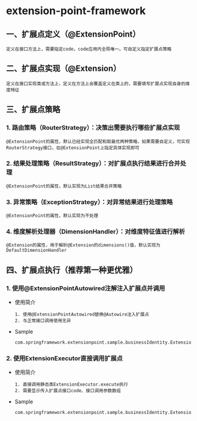 # extension-point-framework

## 一、扩展点定义（@ExtensionPoint）

    定义在接口方法上，需要指定code，code应用内全局唯一。可自定义指定扩展点策略

## 二、扩展点实现（@Extension）

    定义在接口实现类或方法上，定义在方法上会覆盖定义在类上的，需要填写扩展点实现自身的维度特征

## 三、扩展点策略

### 1. 路由策略（RouterStrategy）：决策出需要执行哪些扩展点实现

    @ExtensionPoint的属性，默认已经实现全匹配和取最优两种策略，如果需要自定义，可实现RouterStrategy接口，在@ExtensionPoint上指定具体实现即可

### 2. 结果处理策略（ResultStrategy）：对扩展点执行结果进行合并处理

    @ExtensionPoint的属性，默认实现为List结果合并策略

### 3. 异常策略（ExceptionStrategy）：对异常结果进行处理策略

    @ExtensionPoint的属性，默认实现为不处理

### 4. 维度解析处理器（DimensionHandler）：对维度特征值进行解析

    @Extension的属性，用于解析@Extension的dimensions()值，默认实现为DefaultDimensionHandler

## 四、扩展点执行（推荐第一种更优雅）

### 1. 使用@ExtensionPointAutowired注解注入扩展点并调用

- 使用简介

      1. 使用@ExtensionPointAutowired替换@Autowire注入扩展点
      2. 与正常接口调用使用无异

- Sample

      com.springframework.extensionpoint.sample.businessIdentity.ExtensionPointAutowiredTest

### 2. 使用ExtensionExecutor直接调用扩展点

- 使用简介

      1. 直接调用静态类ExtensionExecutor.execute执行
      2. 需要显示传入扩展点接口code、接口调用参数数组

- Sample

      com.springframework.extensionpoint.sample.businessIdentity.ExtensionPointExecutorTest


